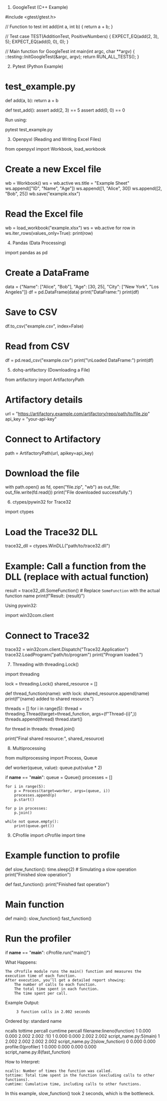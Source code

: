 1. GoogleTest (C++ Example)

#include <gtest/gtest.h>

// Function to test
int add(int a, int b) {
    return a + b;
}

// Test case
TEST(AdditionTest, PositiveNumbers) {
    EXPECT_EQ(add(2, 3), 5);
    EXPECT_EQ(add(0, 0), 0);
}

// Main function for GoogleTest
int main(int argc, char **argv) {
    ::testing::InitGoogleTest(&argc, argv);
    return RUN_ALL_TESTS();
}

2. Pytest (Python Example)

# test_example.py

def add(a, b):
    return a + b

def test_add():
    assert add(2, 3) == 5
    assert add(0, 0) == 0

Run using:

pytest test_example.py

3. Openpyxl (Reading and Writing Excel Files)

from openpyxl import Workbook, load_workbook

# Create a new Excel file
wb = Workbook()
ws = wb.active
ws.title = "Example Sheet"
ws.append(["ID", "Name", "Age"])
ws.append([1, "Alice", 30])
ws.append([2, "Bob", 25])
wb.save("example.xlsx")

# Read the Excel file
wb = load_workbook("example.xlsx")
ws = wb.active
for row in ws.iter_rows(values_only=True):
    print(row)

4. Pandas (Data Processing)

import pandas as pd

# Create a DataFrame
data = {"Name": ["Alice", "Bob"], "Age": [30, 25], "City": ["New York", "Los Angeles"]}
df = pd.DataFrame(data)
print("DataFrame:")
print(df)

# Save to CSV
df.to_csv("example.csv", index=False)

# Read from CSV
df = pd.read_csv("example.csv")
print("\nLoaded DataFrame:")
print(df)

5. dohq-artifactory (Downloading a File)

from artifactory import ArtifactoryPath

# Artifactory details
url = "https://artifactory.example.com/artifactory/repo/path/to/file.zip"
api_key = "your-api-key"

# Connect to Artifactory
path = ArtifactoryPath(url, apikey=api_key)

# Download the file
with path.open() as fd, open("file.zip", "wb") as out_file:
    out_file.write(fd.read())
print("File downloaded successfully.")

6. ctypes/pywin32 for Trace32

import ctypes

# Load the Trace32 DLL
trace32_dll = ctypes.WinDLL("path/to/trace32.dll")

# Example: Call a function from the DLL (replace with actual function)
result = trace32_dll.SomeFunction()  # Replace `SomeFunction` with the actual function name
print(f"Result: {result}")

Using pywin32:

import win32com.client

# Connect to Trace32
trace32 = win32com.client.Dispatch("Trace32.Application")
trace32.LoadProgram("path/to/program")
print("Program loaded.")

7. Threading with threading.Lock()

import threading

lock = threading.Lock()
shared_resource = []

def thread_function(name):
    with lock:
        shared_resource.append(name)
        print(f"{name} added to shared resource.")

threads = []
for i in range(5):
    thread = threading.Thread(target=thread_function, args=(f"Thread-{i}",))
    threads.append(thread)
    thread.start()

for thread in threads:
    thread.join()

print("Final shared resource:", shared_resource)

8. Multiprocessing

from multiprocessing import Process, Queue

def worker(queue, value):
    queue.put(value * 2)

if __name__ == "__main__":
    queue = Queue()
    processes = []

    for i in range(5):
        p = Process(target=worker, args=(queue, i))
        processes.append(p)
        p.start()

    for p in processes:
        p.join()

    while not queue.empty():
        print(queue.get())

9. CProfile
import cProfile
import time

# Example function to profile
def slow_function():
    time.sleep(2)  # Simulating a slow operation
    print("Finished slow operation")

def fast_function():
    print("Finished fast operation")

# Main function
def main():
    slow_function()
    fast_function()

# Run the profiler
if __name__ == "__main__":
    cProfile.run("main()")

What Happens:

    The cProfile module runs the main() function and measures the execution time of each function.
    After execution, you’ll get a detailed report showing:
        The number of calls to each function.
        The total time spent in each function.
        The time spent per call.

Example Output:

         3 function calls in 2.002 seconds

   Ordered by: standard name

   ncalls  tottime  percall  cumtime  percall filename:lineno(function)
        1    0.000    0.000    2.002    2.002 <string>:1(<module>)
        1    0.000    0.000    2.002    2.002 script_name.py:5(main)
        1    2.002    2.002    2.002    2.002 script_name.py:2(slow_function)
        0    0.000             0.000          profile:0(profiler)
        1    0.000    0.000    0.000    0.000 script_name.py:8(fast_function)

How to Interpret:

    ncalls: Number of times the function was called.
    tottime: Total time spent in the function (excluding calls to other functions).
    cumtime: Cumulative time, including calls to other functions.

In this example, slow_function() took 2 seconds, which is the bottleneck.